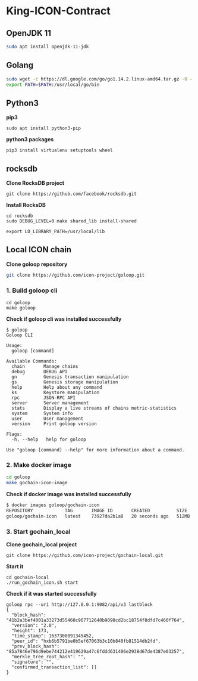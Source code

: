 # King-ICON-Contract


## OpenJDK 11
```bash
sudo apt install openjdk-11-jdk
```
## Golang
```bash
sudo wget -c https://dl.google.com/go/go1.14.2.linux-amd64.tar.gz -O - | sudo tar -xz -C /usr/local
export PATH=$PATH:/usr/local/go/bin
```
## Python3

**pip3**
```
sudo apt install python3-pip
```

**python3 packages**
```
pip3 install virtualenv setuptools wheel
```

## rocksdb
**Clone RocksDB project**
```
git clone https://github.com/facebook/rocksdb.git
```
**Install RocksDB**
```
cd rocksdb
sudo DEBUG_LEVEL=0 make shared_lib install-shared
```

```
export LD_LIBRARY_PATH=/usr/local/lib
```

## Local ICON chain


**Clone goloop repository**
```bash
git clone https://github.com/icon-project/goloop.git
```
### 1. Build goloop cli
```
cd goloop
make goloop
```

**Check if goloop cli was installed successfully**
```
$ goloop
Goloop CLI

Usage:
  goloop [command]

Available Commands:
  chain       Manage chains
  debug       DEBUG API
  gn          Genesis transaction manipulation
  gs          Genesis storage manipulation
  help        Help about any command
  ks          Keystore manipulation
  rpc         JSON-RPC API
  server      Server management
  stats       Display a live streams of chains metric-statistics
  system      System info
  user        User management
  version     Print goloop version

Flags:
  -h, --help   help for goloop

Use "goloop [command] --help" for more information about a command.
```

### 2. Make docker image

```bash
cd goloop
make gochain-icon-image
```

**Check if docker image was installed successfully**
```bash
$ docker images goloop/gochain-icon
REPOSITORY            TAG       IMAGE ID       CREATED          SIZE
goloop/gochain-icon   latest    73927da2b1a0   20 seconds ago   512MB
```

### 3. Start gochain_local

**Clone gochain_local project**
```
git clone https://github.com/icon-project/gochain-local.git
```

**Start it**
```
cd gochain-local
./run_gochain_icon.sh start
```

**Check if it was started successfully**
```
goloop rpc --uri http://127.0.0.1:9082/api/v3 lastblock
{
  "block_hash": "41b2a3bef4001a33273d55460c967712640b9098cd2bc18754f8dfd7c460f764",
  "version": "2.0",
  "height": 173,
  "time_stamp": 1637308091345452,
  "peer_id": "hxb6b5791be0b5ef67063b3c10b840fb81514db2fd",
  "prev_block_hash": "85a7846e796d9ebe744212e419629a47c6fddd631406e2938d67de4387e03257",
  "merkle_tree_root_hash": "",
  "signature": "",
  "confirmed_transaction_list": []
}
```
